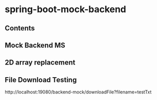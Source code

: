 # spring-boot-mock-backend

## Contents

## Mock Backend MS

## 2D array replacement

## File Download Testing
http://localhost:19080/backend-mock/downloadFile?filename=testTxt